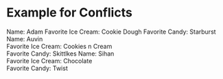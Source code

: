 # Example for Conflicts

Name: Adam
Favorite Ice Cream: Cookie Dough
Favorite Candy: Starburst
Name: Auvin  
Favorite Ice Cream: Cookies n Cream  
Favorite Candy: Skittlkes
Name: Sihan   
Favorite Ice Cream: Chocolate  
Favorite Candy: Twist 